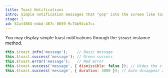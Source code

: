 ```yaml
---
title: Toast Notifications
intro: Simple notification messages that "pop" into the screen like toast popping out of a toaster.
stage: 1
id: 52af4663-ebbd-467c-8659-9c7bb94cb7cc
---
```

You may display simple toast notifications through the `$toast` instance method.

``` js
this.$toast.info('message');    // Basic message
this.$toast.success('message'); // Green success
this.$toast.error('message');   // Red error
this.$toast.success('message', { dismissible: false }); // Hides the close button
this.$toast.success('message', { duration: 3000 }); // Auto-disappear after this many milliseconds
```
